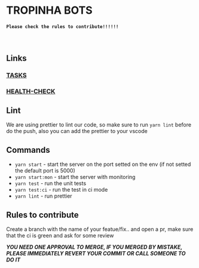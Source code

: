 # TROPINHA BOTS

#### `Please check the rules to contribute!!!!!!`

<br/>

## Links

### [TASKS](https://github.com/Rafael-Martins/TropinhaNews/projects/1)

### [HEALTH-CHECK](https://tropinha-news.herokuapp.com/health-check)

## Lint

We are using prettier to lint our code, so make sure to run `yarn lint` before do the push, also you can add the prettier to your vscode

## Commands

- `yarn start` - start the server on the port setted on the env (if not setted the default port is 5000)
- `yarn start:mon` - start the server with monitoring
- `yarn test` - run the unit tests
- `yarn test:ci` - run the test in ci mode
- `yarn lint` - run prettier

## Rules to contribute

Create a branch with the name of your featue/fix.. and open a pr, make sure that the ci is green and ask for some review

_**YOU NEED ONE APPROVAL TO MERGE, IF YOU MERGED BY MISTAKE, PLEASE IMMEDIATELY REVERT YOUR COMMIT OR CALL SOMEONE TO DO IT**_
